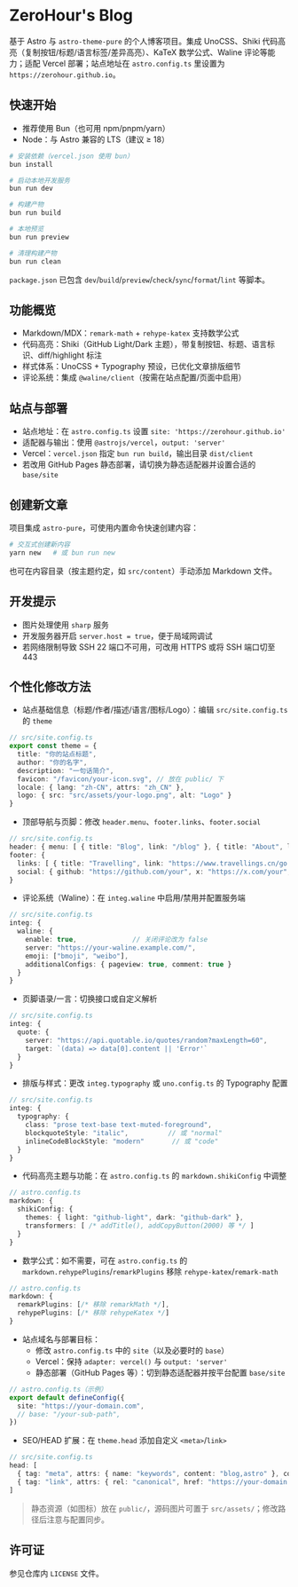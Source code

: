 # ZeroHour's Blog

基于 Astro 与 `astro-theme-pure` 的个人博客项目。集成 UnoCSS、Shiki 代码高亮（复制按钮/标题/语言标签/差异高亮）、KaTeX 数学公式、Waline 评论等能力；适配 Vercel 部署；站点地址在 `astro.config.ts` 里设置为 `https://zerohour.github.io`。

## 快速开始

- 推荐使用 Bun（也可用 npm/pnpm/yarn）
- Node：与 Astro 兼容的 LTS（建议 ≥ 18）

```bash
# 安装依赖（vercel.json 使用 bun）
bun install

# 启动本地开发服务
bun run dev

# 构建产物
bun run build

# 本地预览
bun run preview

# 清理构建产物
bun run clean
```

`package.json` 已包含 `dev`/`build`/`preview`/`check`/`sync`/`format`/`lint` 等脚本。

## 功能概览

- Markdown/MDX：`remark-math` + `rehype-katex` 支持数学公式
- 代码高亮：Shiki（GitHub Light/Dark 主题），带复制按钮、标题、语言标识、diff/highlight 标注
- 样式体系：UnoCSS + Typography 预设，已优化文章排版细节
- 评论系统：集成 `@waline/client`（按需在站点配置/页面中启用）

## 站点与部署

- 站点地址：在 `astro.config.ts` 设置 `site: 'https://zerohour.github.io'`
- 适配器与输出：使用 `@astrojs/vercel`，`output: 'server'`
- Vercel：`vercel.json` 指定 `bun run build`，输出目录 `dist/client`
- 若改用 GitHub Pages 静态部署，请切换为静态适配器并设置合适的 `base/site`

## 创建新文章

项目集成 `astro-pure`，可使用内置命令快速创建内容：

```bash
# 交互式创建新内容
yarn new   # 或 bun run new
```

也可在内容目录（按主题约定，如 `src/content`）手动添加 Markdown 文件。

## 开发提示

- 图片处理使用 `sharp` 服务
- 开发服务器开启 `server.host = true`，便于局域网调试
- 若网络限制导致 SSH 22 端口不可用，可改用 HTTPS 或将 SSH 端口切至 443

## 个性化修改方法

- 站点基础信息（标题/作者/描述/语言/图标/Logo）：编辑 `src/site.config.ts` 的 `theme`

```ts
// src/site.config.ts
export const theme = {
  title: "你的站点标题",
  author: "你的名字",
  description: "一句话简介",
  favicon: "/favicon/your-icon.svg", // 放在 public/ 下
  locale: { lang: "zh-CN", attrs: "zh_CN" },
  logo: { src: "src/assets/your-logo.png", alt: "Logo" }
}
```

- 顶部导航与页脚：修改 `header.menu`、`footer.links`、`footer.social`

```ts
// src/site.config.ts
header: { menu: [ { title: "Blog", link: "/blog" }, { title: "About", link: "/about" } ] },
footer: {
  links: [ { title: "Travelling", link: "https://www.travellings.cn/go.html" } ],
  social: { github: "https://github.com/your", x: "https://x.com/your", email: "mailto:you@example.com" }
}
```

- 评论系统（Waline）：在 `integ.waline` 中启用/禁用并配置服务端

```ts
// src/site.config.ts
integ: {
  waline: {
    enable: true,              // 关闭评论改为 false
    server: "https://your-waline.example.com/",
    emoji: ["bmoji", "weibo"],
    additionalConfigs: { pageview: true, comment: true }
  }
}
```

- 页脚语录/一言：切换接口或自定义解析

```ts
// src/site.config.ts
integ: {
  quote: {
    server: "https://api.quotable.io/quotes/random?maxLength=60",
    target: `(data) => data[0].content || 'Error'`
  }
}
```

- 排版与样式：更改 `integ.typography` 或 `uno.config.ts` 的 Typography 配置

```ts
// src/site.config.ts
integ: {
  typography: {
    class: "prose text-base text-muted-foreground",
    blockquoteStyle: "italic",          // 或 "normal"
    inlineCodeBlockStyle: "modern"       // 或 "code"
  }
}
```

- 代码高亮主题与功能：在 `astro.config.ts` 的 `markdown.shikiConfig` 中调整

```ts
// astro.config.ts
markdown: {
  shikiConfig: {
    themes: { light: "github-light", dark: "github-dark" },
    transformers: [ /* addTitle(), addCopyButton(2000) 等 */ ]
  }
}
```

- 数学公式：如不需要，可在 `astro.config.ts` 的 `markdown.rehypePlugins`/`remarkPlugins` 移除 `rehype-katex`/`remark-math`

```ts
// astro.config.ts
markdown: {
  remarkPlugins: [/* 移除 remarkMath */],
  rehypePlugins: [/* 移除 rehypeKatex */]
}
```

- 站点域名与部署目标：
  - 修改 `astro.config.ts` 中的 `site`（以及必要时的 `base`）
  - Vercel：保持 `adapter: vercel()` 与 `output: 'server'`
  - 静态部署（GitHub Pages 等）：切到静态适配器并按平台配置 `base/site`

```ts
// astro.config.ts（示例）
export default defineConfig({
  site: "https://your-domain.com",
  // base: "/your-sub-path",
})
```

- SEO/HEAD 扩展：在 `theme.head` 添加自定义 `<meta>`/`link>`

```ts
// src/site.config.ts
head: [
  { tag: "meta", attrs: { name: "keywords", content: "blog,astro" }, content: "" },
  { tag: "link", attrs: { rel: "canonical", href: "https://your-domain.com" }, content: "" }
]
```

> 静态资源（如图标）放在 `public/`，源码图片可置于 `src/assets/`；修改路径后注意与配置同步。

## 许可证

参见仓库内 `LICENSE` 文件。
